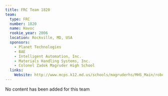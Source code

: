 ```yaml
---
title: FRC Team 1820
team:
  type: FRC
  number: 1820
  name: Havoc
  rookie_year: 2006
  location: Rockville, MD, USA
  sponsors:
    - Planet Technologies
    - BAE
    - Intelligent Automation, Inc.
    - Materials Handling Systems, Inc.
    - Colonel Zadok Magruder High School
  links:
    Website: http://www.mcps.k12.md.us/schools/magruderhs/MHS_Main/robotics
---
```

No content has been added for this team